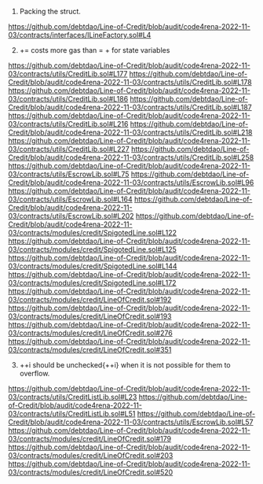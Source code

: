 1. Packing the struct.

https://github.com/debtdao/Line-of-Credit/blob/audit/code4rena-2022-11-03/contracts/interfaces/ILineFactory.sol#L4

2. <x> += <y> costs more gas than <x> = <x> + <y> for state variables

https://github.com/debtdao/Line-of-Credit/blob/audit/code4rena-2022-11-03/contracts/utils/CreditLib.sol#L177
https://github.com/debtdao/Line-of-Credit/blob/audit/code4rena-2022-11-03/contracts/utils/CreditLib.sol#L178
https://github.com/debtdao/Line-of-Credit/blob/audit/code4rena-2022-11-03/contracts/utils/CreditLib.sol#L186
https://github.com/debtdao/Line-of-Credit/blob/audit/code4rena-2022-11-03/contracts/utils/CreditLib.sol#L187
https://github.com/debtdao/Line-of-Credit/blob/audit/code4rena-2022-11-03/contracts/utils/CreditLib.sol#L216
https://github.com/debtdao/Line-of-Credit/blob/audit/code4rena-2022-11-03/contracts/utils/CreditLib.sol#L218
https://github.com/debtdao/Line-of-Credit/blob/audit/code4rena-2022-11-03/contracts/utils/CreditLib.sol#L227
https://github.com/debtdao/Line-of-Credit/blob/audit/code4rena-2022-11-03/contracts/utils/CreditLib.sol#L258
https://github.com/debtdao/Line-of-Credit/blob/audit/code4rena-2022-11-03/contracts/utils/EscrowLib.sol#L75
https://github.com/debtdao/Line-of-Credit/blob/audit/code4rena-2022-11-03/contracts/utils/EscrowLib.sol#L96
https://github.com/debtdao/Line-of-Credit/blob/audit/code4rena-2022-11-03/contracts/utils/EscrowLib.sol#L164
https://github.com/debtdao/Line-of-Credit/blob/audit/code4rena-2022-11-03/contracts/utils/EscrowLib.sol#L202
https://github.com/debtdao/Line-of-Credit/blob/audit/code4rena-2022-11-03/contracts/modules/credit/SpigotedLine.sol#L122
https://github.com/debtdao/Line-of-Credit/blob/audit/code4rena-2022-11-03/contracts/modules/credit/SpigotedLine.sol#L125
https://github.com/debtdao/Line-of-Credit/blob/audit/code4rena-2022-11-03/contracts/modules/credit/SpigotedLine.sol#L144
https://github.com/debtdao/Line-of-Credit/blob/audit/code4rena-2022-11-03/contracts/modules/credit/SpigotedLine.sol#L172
https://github.com/debtdao/Line-of-Credit/blob/audit/code4rena-2022-11-03/contracts/modules/credit/LineOfCredit.sol#192
https://github.com/debtdao/Line-of-Credit/blob/audit/code4rena-2022-11-03/contracts/modules/credit/LineOfCredit.sol#193
https://github.com/debtdao/Line-of-Credit/blob/audit/code4rena-2022-11-03/contracts/modules/credit/LineOfCredit.sol#276
https://github.com/debtdao/Line-of-Credit/blob/audit/code4rena-2022-11-03/contracts/modules/credit/LineOfCredit.sol#351

3. ++i should be unchecked{++i} when it is not possible for them to overflow.

https://github.com/debtdao/Line-of-Credit/blob/audit/code4rena-2022-11-03/contracts/utils/CreditListLib.sol#L23
https://github.com/debtdao/Line-of-Credit/blob/audit/code4rena-2022-11-03/contracts/utils/CreditListLib.sol#L51
https://github.com/debtdao/Line-of-Credit/blob/audit/code4rena-2022-11-03/contracts/utils/EscrowLib.sol#L57
https://github.com/debtdao/Line-of-Credit/blob/audit/code4rena-2022-11-03/contracts/modules/credit/LineOfCredit.sol#179
https://github.com/debtdao/Line-of-Credit/blob/audit/code4rena-2022-11-03/contracts/modules/credit/LineOfCredit.sol#203
https://github.com/debtdao/Line-of-Credit/blob/audit/code4rena-2022-11-03/contracts/modules/credit/LineOfCredit.sol#520